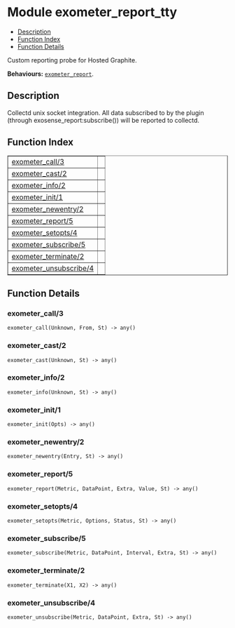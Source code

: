 

# Module exometer_report_tty #
* [Description](#description)
* [Function Index](#index)
* [Function Details](#functions)

Custom reporting probe for Hosted Graphite.

__Behaviours:__ [`exometer_report`](exometer_report.md).

<a name="description"></a>

## Description ##
Collectd unix socket integration.
All data subscribed to by the plugin (through exosense_report:subscribe())
will be reported to collectd.<a name="index"></a>

## Function Index ##


<table width="100%" border="1" cellspacing="0" cellpadding="2" summary="function index"><tr><td valign="top"><a href="#exometer_call-3">exometer_call/3</a></td><td></td></tr><tr><td valign="top"><a href="#exometer_cast-2">exometer_cast/2</a></td><td></td></tr><tr><td valign="top"><a href="#exometer_info-2">exometer_info/2</a></td><td></td></tr><tr><td valign="top"><a href="#exometer_init-1">exometer_init/1</a></td><td></td></tr><tr><td valign="top"><a href="#exometer_newentry-2">exometer_newentry/2</a></td><td></td></tr><tr><td valign="top"><a href="#exometer_report-5">exometer_report/5</a></td><td></td></tr><tr><td valign="top"><a href="#exometer_setopts-4">exometer_setopts/4</a></td><td></td></tr><tr><td valign="top"><a href="#exometer_subscribe-5">exometer_subscribe/5</a></td><td></td></tr><tr><td valign="top"><a href="#exometer_terminate-2">exometer_terminate/2</a></td><td></td></tr><tr><td valign="top"><a href="#exometer_unsubscribe-4">exometer_unsubscribe/4</a></td><td></td></tr></table>


<a name="functions"></a>

## Function Details ##

<a name="exometer_call-3"></a>

### exometer_call/3 ###

`exometer_call(Unknown, From, St) -> any()`

<a name="exometer_cast-2"></a>

### exometer_cast/2 ###

`exometer_cast(Unknown, St) -> any()`

<a name="exometer_info-2"></a>

### exometer_info/2 ###

`exometer_info(Unknown, St) -> any()`

<a name="exometer_init-1"></a>

### exometer_init/1 ###

`exometer_init(Opts) -> any()`

<a name="exometer_newentry-2"></a>

### exometer_newentry/2 ###

`exometer_newentry(Entry, St) -> any()`

<a name="exometer_report-5"></a>

### exometer_report/5 ###

`exometer_report(Metric, DataPoint, Extra, Value, St) -> any()`

<a name="exometer_setopts-4"></a>

### exometer_setopts/4 ###

`exometer_setopts(Metric, Options, Status, St) -> any()`

<a name="exometer_subscribe-5"></a>

### exometer_subscribe/5 ###

`exometer_subscribe(Metric, DataPoint, Interval, Extra, St) -> any()`

<a name="exometer_terminate-2"></a>

### exometer_terminate/2 ###

`exometer_terminate(X1, X2) -> any()`

<a name="exometer_unsubscribe-4"></a>

### exometer_unsubscribe/4 ###

`exometer_unsubscribe(Metric, DataPoint, Extra, St) -> any()`


